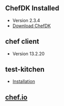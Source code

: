## ChefDK Installed

* Version 2.3.4
* [Download ChefDK][1]

## chef client
* Version 13.2.20

## test-kitchen

* [Installation][3]

## [chef.io][2]

[1]: https://downloads.chef.io/chef-dk "Title"
[2]: https://www.chef.io "Title"
[3]: http://kitchen.ci/docs/getting-started/installing "Title"
